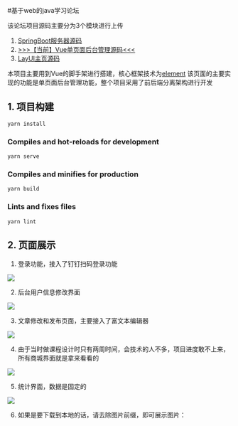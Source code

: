 #基于web的java学习论坛

该论坛项目源码主要分为3个模块进行上传

1. [SpringBoot服务器源码](https://github.com/liuxingzhumeng/share_happy)
2. [>>>【当前】Vue单页面后台管理源码<<<](https://github.com/liuxingzhumeng/vue_share_happy)
3. [LayUI主页源码](https://github.com/liuxingzhumeng/qiantai_share_happy)

本项目主要用到Vue的脚手架进行搭建，核心框架技术为[element](https://element.eleme.cn/#/zh-CN) 该页面的主要实现的功能是单页面后台管理功能，整个项目采用了前后端分离架构进行开发

## 1. 项目构建

```
yarn install
```

### Compiles and hot-reloads for development
```
yarn serve
```

### Compiles and minifies for production
```
yarn build
```

### Lints and fixes files
```
yarn lint
```



## 2. 页面展示

1. 登录功能，接入了钉钉扫码登录功能

![](https://github.com/liuxingzhumeng/vue_share_happy/blob/master/show/1.png)

2. 后台用户信息修改界面

![](https://github.com/liuxingzhumeng/vue_share_happy/blob/master/show/2.png)

3. 文章修改和发布页面，主要接入了富文本编辑器

![](https://github.com/liuxingzhumeng/vue_share_happy/blob/master/show/3.png)

4.  由于当时做课程设计时只有两周时间，会技术的人不多，项目进度敢不上来，所有商城界面就是拿来看看的

![](https://github.com/liuxingzhumeng/vue_share_happy/blob/master/show/4.png)

5. 统计界面，数据是固定的

![](https://github.com/liuxingzhumeng/vue_share_happy/blob/master/show/5.png)

6. 如果是要下载到本地的话，请去除图片前缀，即可展示图片：
